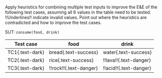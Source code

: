 <panel header="{{ icon_Q }} Combine test inputs for the `consume` method">
<question>

Apply heuristics for combining multiple test inputs to improve the E&E of the following test cases, assuming all 6 values in the table need to be tested. <span class="text-danger">!!Underlines!!</span> indicate invalid values. Point out where the heuristics are contradicted and how to improve the test cases.

   <box>

   SUT: `consume(food, drink)`

   Test case |  food    |  drink
   --------- | -------- | --------
   TC1{.text-dark} | bread{.text-success}   | water{.text-success}
   TC2{.text-dark} | rice{.text-success}    | !!lava!!{.text-danger}
   TC3{.text-dark} | !!rock!!{.text-danger} | !!acid!!{.text-danger}

   </box>

</question>
</panel>
